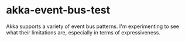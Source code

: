 # akka-event-bus-test

Akka supports a variety of event bus patterns. I'm experimenting to see what their limitations are, especially in terms of expressiveness.
